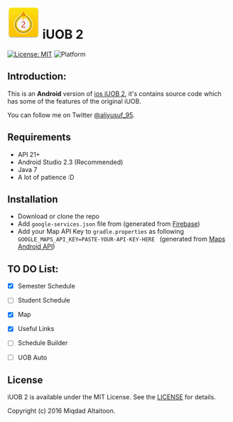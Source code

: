 # ![](logo.png) iUOB 2
[![License: MIT](https://img.shields.io/badge/license-MIT-blue.svg?style=flat)](https://github.com/AliYusuf95/iUOB-2/blob/master/License.md)
![Platform](https://img.shields.io/badge/platform-android-green.svg)

## Introduction:
This is an **Android** version of [ios iUOB 2](https://github.com/moked/iuob), it's contains source code which has some of the features of the original iUOB.


You can follow me on Twitter [@aliyusuf\_95](https://twitter.com/aliyusuf_95).

## Requirements
- API 21+
- Android Studio 2.3 (Recommended)
- Java 7
- A lot of patience :D

## Installation
- Download or clone the repo
- Add `google-services.json` file from (generated  from [Firebase](https://firebase.google.com/))
- Add your Map API Key to `gradle.properties` as following `GOOGLE_MAPS_API_KEY=PASTE-YOUR-API-KEY-HERE
` (generated from [Maps Android API](https://developers.google.com/maps/documentation/android-api/signup))

## TO DO List:
- [x] Semester Schedule
- [ ] Student Schedule
- [x] Map
- [x] Useful Links
- [ ] Schedule Builder
- [ ] UOB Auto


## License
iUOB 2 is available under the MIT License. See the [LICENSE](https://github.com/moked/iuob/blob/master/License.md) for details.

Copyright (c) 2016 Miqdad Altaitoon.
